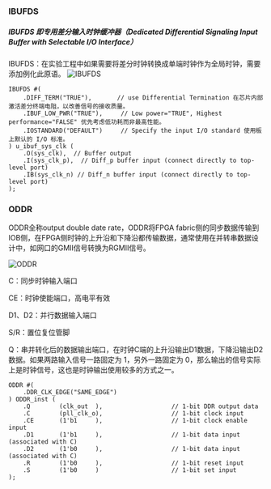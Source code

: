 ### IBUFDS
##### IBUFDS 即专用差分输入时钟缓冲器（Dedicated Differential Signaling Input Buffer with Selectable I/O Interface）

IBUFDS：在实验工程中如果需要将差分时钟转换成单端时钟作为全局时钟，需要添加例化此原语。
![IBUFDS](https://img-blog.csdnimg.cn/9641a616369d48e09a2b8e7da19bce1f.png?x-oss-process=image/watermark,type_d3F5LXplbmhlaQ,shadow_50,text_Q1NETiBATGluZXN0LTU=,size_20,color_FFFFFF,t_70,g_se,x_16)

```
IBUFDS #(
	.DIFF_TERM("TRUE"),       // use Differential Termination 在芯片内部激活差分终端电阻，以改善信号的接收质量。
	.IBUF_LOW_PWR("TRUE"),     // Low power="TRUE", Highest performance="FALSE" 优先考虑低功耗而非最高性能。
	.IOSTANDARD("DEFAULT")     // Specify the input I/O standard 使用板上默认的 I/O 标准。
) u_ibuf_sys_clk (
	.O(sys_clk),  // Buffer output
	.I(sys_clk_p),  // Diff_p buffer input (connect directly to top-level port)
	.IB(sys_clk_n) // Diff_n buffer input (connect directly to top-level port)
);       
```
### ODDR
ODDR全称output double date rate，ODDR将FPGA fabric侧的同步数据传输到 IOB侧，在FPGA侧时钟的上升沿和下降沿都传输数据，通常使用在并转串数据设计中，如网口的GMII信号转换为RGMII信号。

![ODDR](https://img-blog.csdnimg.cn/29504df3395f4081991c7b64632b34dc.png)

C：同步时钟输入端口

CE：时钟使能端口，高电平有效

D1、D2：并行数据输入端口

S/R：置位复位管脚

Q：串并转化后的数据输出端口，在时钟C端的上升沿输出D1数据，下降沿输出D2数据。如果两路输入信号一路固定为 1，另外一路固定为 0，那么输出的信号实际上是时钟信号，这也是时钟输出使用较多的方式之一。

```
ODDR #(
	.DDR_CLK_EDGE("SAME_EDGE")
) ODDR_inst (
	.Q        (clk_out  ),                   // 1-bit DDR output data
	.C        (pll_clk_o),                   // 1-bit clock input
	.CE       (1'b1     ),                   // 1-bit clock enable input
	.D1       (1'b1     ),                   // 1-bit data input (associated with C)
	.D2       (1'b0     ),                   // 1-bit data input (associated with C)
	.R        (1'b0     ),                   // 1-bit reset input
	.S        (1'b0     )                    // 1-bit set input
);

```
